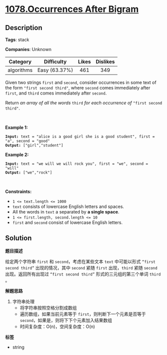 # [1078.Occurrences After Bigram](https://leetcode.com/problems/occurrences-after-bigram/description/)

## Description

**Tags**: stack

**Companies**: Unknown

|  Category  |  Difficulty   | Likes | Dislikes |
| :--------: | :-----------: | :---: | :------: |
| algorithms | Easy (63.37%) |  461  |   349    |

<p>Given two strings <code>first</code> and <code>second</code>, consider occurrences in some text of the form <code>&quot;first second third&quot;</code>, where <code>second</code> comes immediately after <code>first</code>, and <code>third</code> comes immediately after <code>second</code>.</p>
<p>Return <em>an array of all the words</em> <code>third</code> <em>for each occurrence of</em> <code>&quot;first second third&quot;</code>.</p>
<p>&nbsp;</p>
<p><strong class="example">Example 1:</strong></p>
<pre><code><strong>Input:</strong> text = "alice is a good girl she is a good student", first = "a", second = "good"
<strong>Output:</strong> ["girl","student"]</code></pre><p><strong class="example">Example 2:</strong></p>
<pre><code><strong>Input:</strong> text = "we will we will rock you", first = "we", second = "will"
<strong>Output:</strong> ["we","rock"]</code></pre>
<p>&nbsp;</p>
<p><strong>Constraints:</strong></p>
<ul>
  <li><code>1 &lt;= text.length &lt;= 1000</code></li>
  <li><code>text</code> consists of lowercase English letters and spaces.</li>
  <li>All the words in <code>text</code> a separated by <strong>a single space</strong>.</li>
  <li><code>1 &lt;= first.length, second.length &lt;= 10</code></li>
  <li><code>first</code> and <code>second</code> consist of lowercase English letters.</li>
</ul>

## Solution

**题目描述**

给定两个字符串 `first` 和 `second`，考虑在某些文本 `text` 中可能以形式 `“first second third”` 出现的情况，其中 `second` 紧随 `first` 出现，`third` 紧随 `second` 出现。返回所有出现过 `“first second third”` 形式的三元组的第三个单词 `third` 。

**解题思路**

1. 字符串处理
   - 将字符串按照空格分割成数组
   - 遍历数组，如果当前元素等于 `first`，则判断下一个元素是否等于 `second`，如果是，则将下下个元素加入结果数组
   - 时间复杂度：O(n)，空间复杂度：O(n)

**标签**

- string
